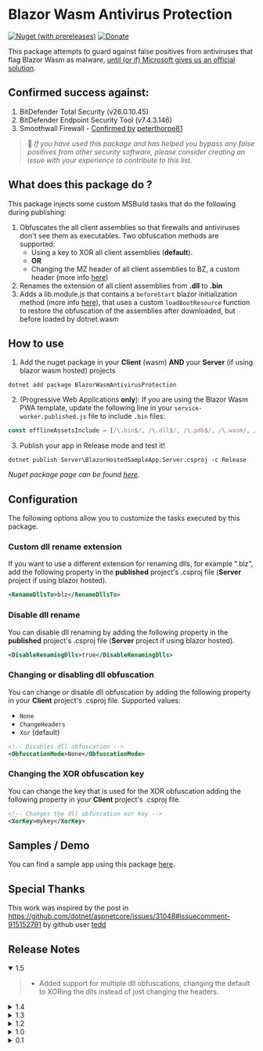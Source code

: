 ﻿# Blazor Wasm Antivirus Protection

[![Nuget (with prereleases)](https://img.shields.io/nuget/v/BlazorWasmAntivirusProtection.svg?logo=nuget)](https://www.nuget.org/packages/BlazorWasmAntivirusProtection)  [![Donate](https://img.shields.io/badge/Donate-PayPal-green.svg)](https://www.paypal.com/cgi-bin/webscr?cmd=_donations&business=7CRGWPYB5AKJQ&currency_code=EUR&source=url)

This package attempts to guard against false positives from antiviruses that flag Blazor Wasm as malware,  [until (or if) Microsoft gives us an official solution](https://github.com/dotnet/aspnetcore/issues/36978).


## Confirmed success against:
1. BitDefender Total Security (v26.0.10.45)
2. BitDefender Endpoint Security Tool (v7.4.3.146)
3. Smoothwall Firewall - [Confirmed by](https://github.com/MudBlazor/MudBlazor/issues/3883#issuecomment-1031357095) [peterthorpe81](https://github.com/peterthorpe81)

> 🔔 *If you have used this package and has helped you bypass any false positives from other security software, please consider creating an issue with your experience to contribute to this list.*

## What does this package do ?
This package injects some custom MSBuild tasks that do the following during publishing:
1. Obfuscates the all client assemblies so that firewalls and antiviruses don't see them as executables. Two obfuscation methods are supported:
   * Using a key to XOR all client assemblies (**default**).
   * **OR**
   * Changing the MZ header of all client assemblies to BZ, a custom header (more info [here](https://en.wikipedia.org/wiki/DOS_MZ_executable))
2. Renames the extension of all client assemblies from **.dll** to **.bin**
3. Adds a lib.module.js that contains a `beforeStart` blazor initialization method (more info [here](https://docs.microsoft.com/en-us/aspnet/core/blazor/javascript-interoperability/?view=aspnetcore-6.0#javascript-initializers)), that uses a custom `loadBootResource` function to restore the obfuscation of the assemblies after downloaded, but before loaded by dotnet.wasm

## How to use
1. Add the nuget package in your **Client** (wasm) **AND** your **Server** (if using blazor wasm hosted) projects
```
dotnet add package BlazorWasmAntivirusProtection
``` 
2. (Progressive Web Applications **only**): If you are using the Blazor Wasm PWA template, update the following line in your `service-worker.published.js` file to include `.bin` files:

```js
const offlineAssetsInclude = [/\.bin$/, /\.dll$/, /\.pdb$/, /\.wasm/, /\.html/, /\.js$/, /\.json$/, /\.css$/, /\.woff$/, /\.png$/, /\.jpe?g$/, /\.gif$/, /\.ico$/, /\.blat$/, /\.dat$/ ];
```

3. Publish your app in Release mode and test it!
```
dotnet publish Server\BlazorHostedSampleApp.Server.csproj -c Release
```
*Nuget package page can be found [here](https://www.nuget.org/packages/BlazorWasmAntivirusProtection).*

## Configuration
The following options allow you to customize the tasks executed by this package.
### **Custom dll rename extension**
If you want to use a different extension for renaming dlls, for example ".blz", add the following property in the **published** project's .csproj file (**Server** project if using blazor hosted).
```xml
<RenameDllsTo>blz</RenameDllsTo>
```

### **Disable dll rename**
You can disable dll renaming by adding the following property in the **published** project's .csproj file (**Server** project if using blazor hosted).
```xml
<DisableRenamingDlls>true</DisableRenamingDlls>
```

### **Changing or disabling dll obfuscation**
You can change or disable dll obfuscation by adding the following property in your **Client** project's .csproj file. Supported values: 
- `None`
- `ChangeHeaders`
- `Xor` (default)
```xml
<!-- Disables dll obfuscation -->
<ObfuscationMode>None</ObfuscationMode> 
```

### **Changing the XOR obfuscation key**
You can change the key that is used for the XOR obfuscation adding the following property in your **Client** project's .csproj file.
```xml
<!-- Changes the dll obfuscation xor key -->
<XorKey>mykey</XorKey>
```

## Samples / Demo
You can find a sample app using this package [here](https://blazor-antivirus-block.azurewebsites.net/).


## Special Thanks
This work was inspired by the post in https://github.com/dotnet/aspnetcore/issues/31048#issuecomment-915152791  by github user [tedd](https://github.com/tedd)

## Release Notes
<details open="open"><summary>1.5</summary>
    
>- Added support for multiple dll obfuscations, changing the default to XORing the dlls instead of just changing the headers.
</details>

<details><summary>1.4</summary>
    
>- Added support for Multiple Blazor Wasm apps under the same Server project [#8](https://github.com/stavroskasidis/BlazorWasmAntivirusProtection/issues/8)
</details>


<details><summary>1.3</summary>
    
>- Added support for Blazor Wasm PWA apps
</details>


<details><summary>1.2</summary>
    
>- Fixed sequential publishing issue.
</details>

<details><summary>1.0</summary>
    
>- Added customization options.
</details>

<details><summary>0.1</summary>
    
>- Initial release.
</details>
